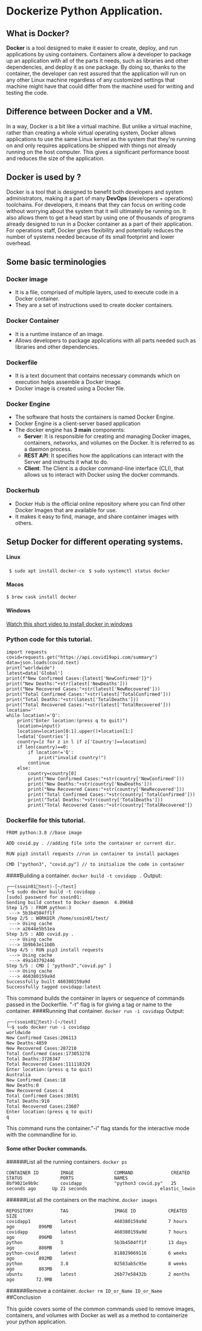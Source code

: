 # Dockerize Python Application.

## What is Docker?

**Docker** is a tool designed to make it easier to create, deploy, and run applications by using containers. Containers allow a developer to package up an application with all of the parts it needs, such as libraries and other dependencies, and deploy it as one package. By doing so, thanks to the container, the developer can rest assured that the application will run on any other Linux machine regardless of any customized settings that machine might have that could differ from the machine used for writing and testing the code.


## Difference between Docker and a VM.

In a way, Docker is a bit like a virtual machine. But unlike a virtual machine, rather than creating a whole virtual operating system, Docker allows applications to use the same Linux kernel as the system that they're running on and only requires applications be shipped with things not already running on the host computer. This gives a significant performance boost and reduces the size of the application.

## Docker is used by ?
Docker is a tool that is designed to benefit both developers and system administrators, making it a part of many **DevOps** (developers + operations) toolchains. For developers, it means that they can focus on writing code without worrying about the system that it will ultimately be running on. It also allows them to get a head start by using one of thousands of programs already designed to run in a Docker container as a part of their application. For operations staff, Docker gives flexibility and potentially reduces the number of systems needed because of its small footprint and lower overhead.

## Some basic terminologies

### Docker image
-   It is a file, comprised of multiple layers, used to execute code in a Docker container.
-   They are a set of instructions used to create docker containers.

### Docker Container

-   It is a runtime instance of an image.
-   Allows developers to package applications with all parts needed such as libraries and other dependencies.

### Dockerfile

-   It is a text document that contains necessary commands which on execution helps assemble a Docker Image.
-   Docker image is created using a Docker file.
### Docker Engine
-   The software that hosts the containers is named Docker Engine.
-   Docker Engine is a client-server based application
-   The docker engine has **3 main** components:
    -   **Server**: It is responsible for creating and managing Docker images, containers, networks, and volumes on the Docker. It is referred to as a daemon process.
    -   **REST API**: It specifies how the applications can interact with the Server and instructs it what to do.
    -   **Client**: The Client is a docker command-line interface (CLI), that allows us to interact with Docker using the docker commands.


### Dockerhub


-   Docker Hub is the official online repository where you can find other Docker Images that are available for use.
-   It makes it easy to find, manage, and share container images with others.

## Setup Docker for different operating systems.
#### Linux
``` $ sudo apt install docker-ce```
``` $ sudo systemctl status docker```
#### Macos
```$ brew cask install docker```
#### Windows
[Watch this short video to install docker in windows](https://www.youtube.com/watch?v=_9AWYlt86B8)

### Python code for this tutorial.
```
import requests
covid=requests.get("https://api.covid19api.com/summary")
data=json.loads(covid.text)
print("worldwide")
latest=data['Global']
print(f"New Confirmed Cases:{latest['NewConfirmed']}")
print("New Deaths:"+str(latest['NewDeaths']))
print("New Recovered Cases:"+str(latest['NewRecovered']))
print("Total Confirmed Cases:"+str(latest['TotalConfirmed']))
print("Total Deaths:"+str(latest['TotalDeaths']))
print("Total Recovered Cases:"+str(latest['TotalRecovered']))
location=''
while location!='Q':
    print("Enter location:(press q to quit)")
    location=input()
    location=location[0:1].upper()+location[1:]
    l=data['Countries']
    country=[z for z in l if z['Country']==location]
    if len(country)==0:
        if location!='Q':
            print("invalid country!")
        continue
    else:
        country=country[0]
        print("New Confirmed Cases:"+str(country['NewConfirmed']))
        print("New Deaths:"+str(country['NewDeaths']))
        print("New Recovered Cases:"+str(country['NewRecovered']))
        print("Total Confirmed Cases:"+str(country['TotalConfirmed']))
        print("Total Deaths:"+str(country['TotalDeaths']))
        print("Total Recovered Cases:"+str(country['TotalRecovered'])
```
### Dockerfile for this tutorial.
```
FROM python:3.8 //base image

ADD covid.py . //adding file into the container or current dir.

RUN pip3 install requests //run in container to install packages

CMD ["python3", "covid.py"] // to initialize the code in container
```
####Building a container.
```docker build -t covidapp .```
Output:
```
┌──(ssoin01📛test)-[~/test]
└─$ sudo docker build -t covidapp .
[sudo] password for ssoin01: 
Sending build context to Docker daemon  4.096kB
Step 1/5 : FROM python:3
 ---> 5b3b4504ff1f
Step 2/5 : WORKDIR /home/ssoin01/test/
 ---> Using cache
 ---> a2644e5b51ea
Step 3/5 : ADD covid.py .
 ---> Using cache
 ---> 1b9b63e11b0b
Step 4/5 : RUN pip3 install requests
 ---> Using cache
 ---> 49a143792446
Step 5/5 : CMD [ "python3","covid.py" ]
 ---> Using cache
 ---> 460380159a9d
Successfully built 460380159a9d
Successfully tagged covidapp:latest
```
This command builds the container in layers or sequence of commands passed in the Dockerfile. "-t" flag is for giving a tag or name to the container.
####Running that container.
```docker run -i covidapp```
Output:
```
┌──(ssoin01📛test)-[~/test]
└─$ sudo docker run -i covidapp
worldwide
New Confirmed Cases:206113
New Deaths:4859
New Recovered Cases:287210
Total Confirmed Cases:173053278
Total Deaths:3726347
Total Recovered Cases:111118329
Enter location:(press q to quit)
Australia
New Confirmed Cases:18
New Deaths:0
New Recovered Cases:4
Total Confirmed Cases:30191
Total Deaths:910
Total Recovered Cases:23607
Enter location:(press q to quit)
q
```
This command runs the container."-i" flag stands for the interactive mode with the commandline for io.
#### Some other Docker commands.
######List all the running containers.
```docker ps```
```
CONTAINER ID        IMAGE               COMMAND              CREATED             STATUS              PORTS               NAMES
8bf9021e9b9c        covidapp            "python3 covid.py"   25 seconds ago      Up 21 seconds                           elastic_lewin
```
######List all the containers on the machine.
```docker images```
```
REPOSITORY          TAG                 IMAGE ID            CREATED             SIZE
covidapp1           latest              460380159a9d        7 hours ago         896MB
covidapp            latest              460380159a9d        7 hours ago         896MB
python              3                   5b3b4504ff1f        13 days ago         886MB
python-covid        latest              818829069116        6 weeks ago         892MB
python              3.8                 02583ab5c95e        8 weeks ago         883MB
ubuntu              latest              26b77e58432b        2 months ago        72.9MB

```
######Remove a container.
```docker rm ID_or_Name ID_or_Name```
##Conclusion

This guide covers some of the common commands used to remove images, containers, and volumes with Docker as well as a method to containerize your python application.
